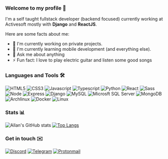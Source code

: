 ### Welcome to my profile 👋
I'm a self taught fullstack developer (backend focused) currently working at Activesoft mostly with **Django** and **ReactJS**.

Here are some facts about me:
- 🔭 I'm currently working on private projects.
- 🌱 I'm currently learning mobile development (and everything else).
- 💬 Ask me about anything
- ⚡ Fun fact: I love to play electric guitar and listen some good songs

### Languages and Tools 🛠️

![HTML5](https://img.shields.io/badge/HTML5-E34F26?style=for-the-badge&logo=html5&logoColor=white)
![CSS3](https://img.shields.io/badge/CSS3-1572B6?style=for-the-badge&logo=css3&logoColor=white)
![Javascript](https://img.shields.io/badge/JavaScript-323330?style=for-the-badge&logo=javascript&logoColor=F7DF1E)
![Typescript](https://img.shields.io/badge/TYPESCRIPT-14354C?style=for-the-badge&logo=typescript&logoColor=white)
![Python](https://img.shields.io/badge/Python-14354C?style=for-the-badge&logo=python&logoColor=yellow)
![React](https://img.shields.io/badge/React-20232A?style=for-the-badge&logo=react&logoColor=61DAFB)
![Sass](https://img.shields.io/badge/Sass-CC6699?style=for-the-badge&logo=sass&logoColor=white)
![Node](https://img.shields.io/badge/Node.js-43853D?style=for-the-badge&logo=node.js&logoColor=white)
![Express](https://img.shields.io/badge/Express.js-000000?style=for-the-badge&logo=express&logoColor=white)
![Django](https://img.shields.io/badge/Django-0C4B33?style=for-the-badge&logo=django&logoColor=white)
![MySQL](https://img.shields.io/badge/MySQL-00000F?style=for-the-badge&logo=mysql&logoColor=white)
![Microsft SQL Server](https://img.shields.io/badge/Microsoft%20SQL%20Server-000?style=for-the-badge&logo=microsoftsqlserver&logoColor=red)
![MongoDB](https://img.shields.io/badge/MongoDB-4EA94B?style=for-the-badge&logo=mongodb&logoColor=white)
![Archlinux](https://img.shields.io/badge/Arch_Linux-1793D1?style=for-the-badge&logo=arch-linux&logoColor=white)
![Docker](https://img.shields.io/badge/DOCKER-14354C?style=for-the-badge&logo=docker&logoColor=white)
![Linux](https://img.shields.io/badge/Linux-FCC624?style=for-the-badge&logo=linux&logoColor=black)

### Stats 📊

![Allan's GitHub stats](https://github-readme-stats.vercel.app/api?username=allangabrielrod&show_icons=true&theme=tokyonight)
[![Top Langs](https://github-readme-stats.vercel.app/api/top-langs/?username=allangabrielrod&theme=tokyonight&layout=compact)](https://github.com/anuraghazra/github-readme-stats)

### Get in touch ✉️
[![Discord](https://img.shields.io/badge/Discord-7289DA?style=for-the-badge&logo=discord&logoColor=white)](https://discord.com/users/696564735998689292)
[![Telegram](https://img.shields.io/badge/Telegram-2CA5E0?style=for-the-badge&logo=telegram&logoColor=white)](https://t.me/allangabriel)
[![Protonmail](https://img.shields.io/badge/ProtonMail-8B89CC?style=for-the-badge&logo=protonmail&logoColor=white)](mailto://allan.gabriel@protonmail.com)
